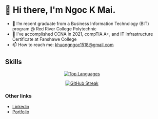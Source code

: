 <h1>👋 Hi there, I'm Ngoc K Mai.</h1>

<!--
**khuongmai-dev/khuongmai-dev** is a ✨ _special_ ✨ repository because its `README.md` (this file) appears on your GitHub profile.

Here are some ideas to get you started:
-->

- 🌱 I’m recent graduate from a Business Information Technology (BIT) program @ Red River College Polytechnic
- 💬 I've accomplished CCNA in 2021, compTIA A+, and IT Infrastructure Certificate at Fanshawe College
- 📫 How to reach me: khuongngoc1518@gmail.com

<h2 >Skills</h2>
<p align="center" >


<div align="center">
	<a href="https://github.com/khuongmai">
		<img src="https://github-readme-stats.vercel.app/api/top-langs/?username=khuongmai-dev&langs_count=10&title_color=0891b2&text_color=ffffff&icon_color=0891b2&bg_color=1c1917&hide_border=true&locale=en&custom_title=Top%20%Languages" alt="Top Languages"/>
	</a>
</div>

<div align="center">

  <a href="">![GitHub Streak](https://github-readme-streak-stats.herokuapp.com?user=khuongmai-dev&theme=radical)</a>
  
</div>

<h3>Other links</h3>
<ul>
	<li><a href="https://www.linkedin.com/in/khuong-mai">Linkedin</a></li>
	<li><a href="https://www.khuongmai.dev">Portfolio</a></li>
</ul>
